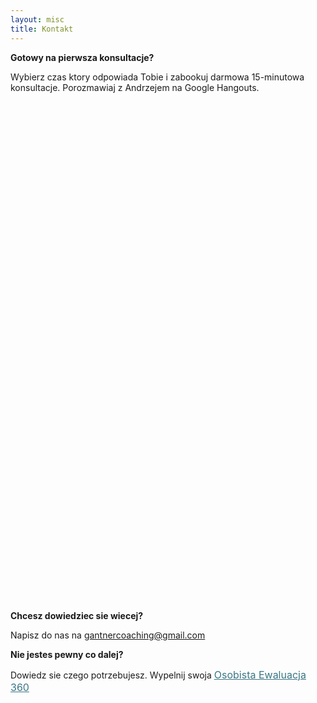 ```yaml
---
layout: misc
title: Kontakt
---
```


**Gotowy na pierwsza konsultacje?**

Wybierz czas ktory odpowiada Tobie i zabookuj darmowa 15-minutowa konsultacje. Porozmawiaj z Andrzejem na Google Hangouts.

<!--This theme is completely free and open source software. You may use it however you want, as it is distributed under the [MIT License](http://choosealicense.com/licenses/mit/). If you are having any problems, any questions or suggestions, feel free to [tweet at me](https://twitter.com/intent/tweet?text=My%question%about%Millennial%is:%&amp;via=paululele), or [file a GitHub issue](https://github.com/lenpaul/Millennial/issues/new).-->

<!-- Calendly inline widget begin -->
<div class="calendly-inline-widget" data-url="https://calendly.com/gantnercoaching/telefon-rozpoznawczy" style="min-width:320px;height:800px"></div>
<script type="text/javascript" src="https://assets.calendly.com/assets/external/widget.js"></script>
<!-- Calendly inline widget end -->

**Chcesz dowiedziec sie wiecej?**

Napisz do nas na [gantnercoaching@gmail.com](mailto:gantnercoaching@gmail.com)

**Nie jestes pewny co dalej?**

Dowiedz sie czego potrzebujesz. Wypelnij swoja <a class="typeform-share link" href="https://form.typeform.com/to/LUWYXWbu" data-mode="popup" style="color:#3A7685;text-decoration:underline;font-size:16px;" target="_blank">Osobista Ewaluacja 360 </a> <script> (function() { var qs,js,q,s,d=document, gi=d.getElementById, ce=d.createElement, gt=d.getElementsByTagName, id="typef_orm_share", b="https://embed.typeform.com/"; if(!gi.call(d,id)){ js=ce.call(d,"script"); js.id=id; js.src=b+"embed.js"; q=gt.call(d,"script")[0]; q.parentNode.insertBefore(js,q) } })() </script>
